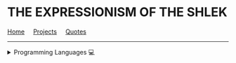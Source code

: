 # THE EXPRESSIONISM OF THE SHLEK

[Home](index.md) &nbsp; &nbsp; [Projects](projects.md) &nbsp; &nbsp; [Quotes](quotes.md)

-------------------------------------------------------
<!--- [!IMPORTANT]
> These are just the opinions of the Shlek. --->
<details>
  
<summary> Programming Languages 💻 </summary>

| Language | Description \+ Opinion |
| --------- | --------------------- |
| Python | A simple and new language. It is god for readability and built in functions and operators. Score: 10/10 |
| C++ | A old and POWERFUL language. It is similar to Java and C#, but is far superior. It is object oriented, and has a more ocmplex syntax than Python. Score: 9/10 |
| Java | A object oriented language. It is just... bad. Score: 1/10 |
| HTML, CSS, JS | The unbeatable website trinity. Only Python stands a chance. Score: 9.9/10 |
| PHP | Server side scripting. It's kinda mid. Score: 7/10 |
| C | Used for operating systems. It's old and not widely used. Score: 5/10 |
| SQL | Database querying. It's popular, but very specific. Score: 8/10 |

</details>

